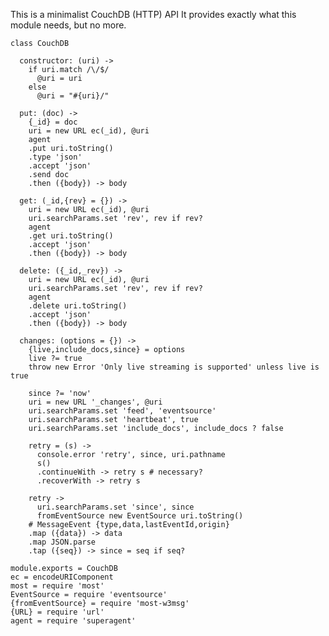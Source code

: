 This is a minimalist CouchDB (HTTP) API
It provides exactly what this module needs, but no more.

    class CouchDB

      constructor: (uri) ->
        if uri.match /\/$/
          @uri = uri
        else
          @uri = "#{uri}/"

      put: (doc) ->
        {_id} = doc
        uri = new URL ec(_id), @uri
        agent
        .put uri.toString()
        .type 'json'
        .accept 'json'
        .send doc
        .then ({body}) -> body

      get: (_id,{rev} = {}) ->
        uri = new URL ec(_id), @uri
        uri.searchParams.set 'rev', rev if rev?
        agent
        .get uri.toString()
        .accept 'json'
        .then ({body}) -> body

      delete: ({_id,_rev}) ->
        uri = new URL ec(_id), @uri
        uri.searchParams.set 'rev', rev if rev?
        agent
        .delete uri.toString()
        .accept 'json'
        .then ({body}) -> body

      changes: (options = {}) ->
        {live,include_docs,since} = options
        live ?= true
        throw new Error 'Only live streaming is supported' unless live is true

        since ?= 'now'
        uri = new URL '_changes', @uri
        uri.searchParams.set 'feed', 'eventsource'
        uri.searchParams.set 'heartbeat', true
        uri.searchParams.set 'include_docs', include_docs ? false

        retry = (s) ->
          console.error 'retry', since, uri.pathname
          s()
          .continueWith -> retry s # necessary?
          .recoverWith -> retry s

        retry ->
          uri.searchParams.set 'since', since
          fromEventSource new EventSource uri.toString()
        # MessageEvent {type,data,lastEventId,origin}
        .map ({data}) -> data
        .map JSON.parse
        .tap ({seq}) -> since = seq if seq?

    module.exports = CouchDB
    ec = encodeURIComponent
    most = require 'most'
    EventSource = require 'eventsource'
    {fromEventSource} = require 'most-w3msg'
    {URL} = require 'url'
    agent = require 'superagent'
